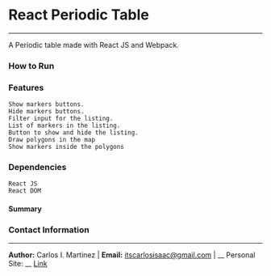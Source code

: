 # React Periodic Table

------

A Periodic table made with React JS and Webpack.

### How to Run
    

### Features
    Show markers buttons.
    Hide markers buttons.
    Filter input for the listing.
    List of markers in the listing.
    Button to show and hide the listing.
    Draw polygons in the map
    Show markers inside the polygons

### Dependencies
    React JS
    React DOM

#### Summary


### Contact Information
---

 __Author:__ Carlos I. Martinez |  __Email:__ itscarlosisaac@gmail.com | __ Personal Site: __ [Link](https://www.itscarlosisaac.com)
